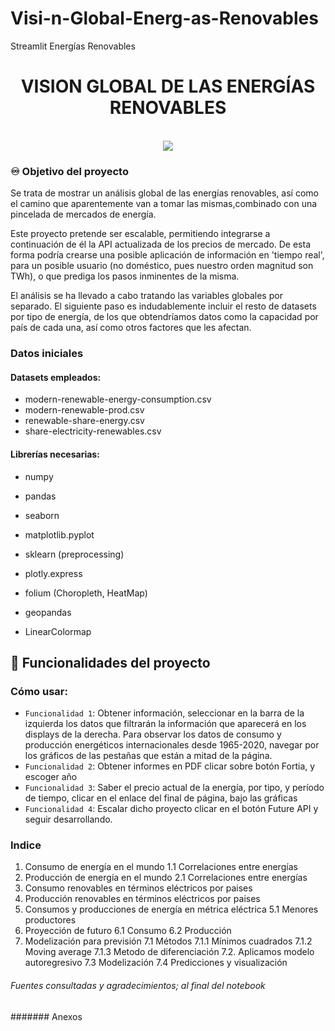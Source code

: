 # Visi-n-Global-Energ-as-Renovables
Streamlit Energías Renovables
<h1 align="center">VISION GLOBAL DE LAS ENERGÍAS RENOVABLES</h1>

<br>
<center><img src=https://twenergy.com/wp-content/uploads/2019/07/cabecera-8-1280x720.jpg></center>

### ♾️ Objetivo del proyecto

<p>Se trata de mostrar un análisis global de las energías renovables, así como el camino que aparentemente van a tomar las mismas,combinado con una pincelada de mercados de energía.</p>
Este proyecto pretende ser escalable, permitiendo integrarse a continuación de él la API actualizada de los precios de mercado. De esta forma podría crearse una posible aplicación de información en 'tiempo real', para un posible usuario (no doméstico, pues nuestro orden magnitud son TWh), o que prediga los pasos inminentes de la misma.</p>
El análisis se ha llevado a cabo tratando las variables globales por separado. El siguiente paso es indudablemente incluir el resto de datasets por tipo de energía, de los que obtendríamos datos como la capacidad por país de cada una, así como otros factores que les afectan.</p>

### Datos iniciales
#### Datasets empleados:

* modern-renewable-energy-consumption.csv
* modern-renewable-prod.csv
* renewable-share-energy.csv
* share-electricity-renewables.csv

#### Librerías necesarias:

* numpy
* pandas
* seaborn
* matplotlib.pyplot
* sklearn (preprocessing)
* plotly.express

* folium (Choropleth, HeatMap)
* geopandas
* LinearColormap

## 🔨 Funcionalidades del proyecto
### Cómo usar:
- `Funcionalidad 1`: Obtener información, seleccionar en la barra de la izquierda los datos que filtrarán la información que aparecerá en los displays de la derecha. Para observar los datos de consumo y producción energéticos internacionales desde 1965-2020, navegar por los gráficos de las pestañas que están a mitad de la página.
- `Funcionalidad 2`: Obtener informes en PDF clicar sobre botón Fortia, y escoger año
- `Funcionalidad 3`: Saber el precio actual de la energía, por tipo, y período de tiempo, clicar en el enlace del final de página, bajo las gráficas
- `Funcionalidad 4`: Escalar dicho proyecto clicar en el botón Future API y seguir desarrollando.

### Indice
1. Consumo de energía en el mundo
    1.1 Correlaciones entre energías
2. Producción de energía en el mundo
    2.1 Correlaciones entre energías
3. Consumo renovables en términos eléctricos por paises
4. Producción renovables en términos eléctricos por paises
5. Consumos y producciones de energía en métrica eléctrica
    5.1 Menores productores 
6. Proyección de futuro
    6.1 Consumo
    6.2 Producción
7. Modelización para previsión
    7.1 Métodos
        7.1.1 Mínimos cuadrados
        7.1.2 Moving average
        7.1.3 Metodo de diferenciación
    7.2. Aplicamos modelo autoregresivo
    7.3 Modelización
    7.4 Predicciones y visualización


###### Fuentes consultadas y agradecimientos; al final del notebook
####### Anexos

